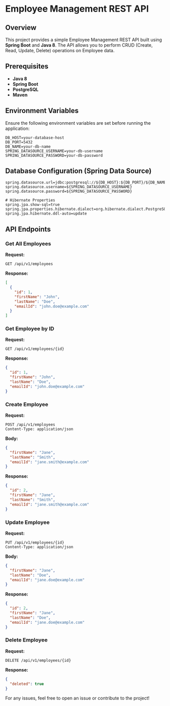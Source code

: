 # Employee Management REST API

## Overview
This project provides a simple Employee Management REST API built using **Spring Boot** and **Java 8**. The API allows you to perform CRUD (Create, Read, Update, Delete) operations on Employee data.

## Prerequisites
- **Java 8**
- **Spring Boot**
- **PostgreSQL**
- **Maven**


## Environment Variables
Ensure the following environment variables are set before running the application:

```env
DB_HOST=your-database-host
DB_PORT=5432
DB_NAME=your-db-name
SPRING_DATASOURCE_USERNAME=your-db-username
SPRING_DATASOURCE_PASSWORD=your-db-password
```

## Database Configuration (Spring Data Source)

```properties
spring.datasource.url=jdbc:postgresql://${DB_HOST}:${DB_PORT}/${DB_NAME}
spring.datasource.username=${SPRING_DATASOURCE_USERNAME}
spring.datasource.password=${SPRING_DATASOURCE_PASSWORD}

# Hibernate Properties
spring.jpa.show-sql=true
spring.jpa.properties.hibernate.dialect=org.hibernate.dialect.PostgreSQLDialect
spring.jpa.hibernate.ddl-auto=update
```

## API Endpoints

### Get All Employees
**Request:**
```http
GET /api/v1/employees
```
**Response:**
```json
[
  {
    "id": 1,
    "firstName": "John",
    "lastName": "Doe",
    "emailId": "john.doe@example.com"
  }
]
```

### Get Employee by ID
**Request:**
```http
GET /api/v1/employees/{id}
```
**Response:**
```json
{
  "id": 1,
  "firstName": "John",
  "lastName": "Doe",
  "emailId": "john.doe@example.com"
}
```

### Create Employee
**Request:**
```http
POST /api/v1/employees
Content-Type: application/json
```
**Body:**
```json
{
  "firstName": "Jane",
  "lastName": "Smith",
  "emailId": "jane.smith@example.com"
}
```
**Response:**
```json
{
  "id": 2,
  "firstName": "Jane",
  "lastName": "Smith",
  "emailId": "jane.smith@example.com"
}
```

### Update Employee
**Request:**
```http
PUT /api/v1/employees/{id}
Content-Type: application/json
```
**Body:**
```json
{
  "firstName": "Jane",
  "lastName": "Doe",
  "emailId": "jane.doe@example.com"
}
```
**Response:**
```json
{
  "id": 2,
  "firstName": "Jane",
  "lastName": "Doe",
  "emailId": "jane.doe@example.com"
}
```

### Delete Employee
**Request:**
```http
DELETE /api/v1/employees/{id}
```
**Response:**
```json
{
  "deleted": true
}
```

For any issues, feel free to open an issue or contribute to the project!
